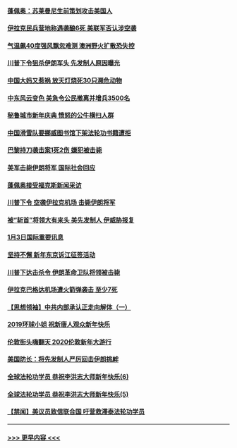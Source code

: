#### [蓬佩奥：苏莱曼尼生前策划攻击美国人](../pages/prog202/a102745305.md?t=01050101) 
#### [伊拉克民兵营地称遇袭酿6死 美联军否认涉空袭](../pages/prog202/a102745093.md?t=01050101) 
#### [气温飙40度强风飘忽难测 澳洲野火扩散恐失控](../pages/prog202/a102744951.md?t=01050101) 
#### [川普下令狙杀伊朗军头 先发制人原因曝光](../pages/prog202/a102744900.md?t=01050101) 
#### [中国大妈又惹祸 放天灯烧死30只濒危动物](../pages/prog202/a102744899.md?t=01050101) 
#### [中东风云变色 美急令公民撤离并增兵3500名](../pages/prog202/a102744827.md?t=01050101) 
#### [秘鲁城市新年庆典 愤怒的公牛横扫人群](../pages/prog202/a102744618.md?t=01050101) 
#### [中国滑雪队要挪威图书馆下架法轮功书籍遭拒](../pages/prog202/a102744639.md?t=01050101) 
#### [巴黎持刀袭击案1死2伤 嫌犯被击毙](../pages/prog202/a102744566.md?t=01050101) 
#### [美军击毙伊朗将军 国际社会回应](../pages/prog202/a102744485.md?t=01050101) 
#### [蓬佩奥接受福克斯新闻采访](../pages/prog202/a102744480.md?t=01050101) 
#### [川普下令 空袭伊拉克机场 击毙伊朗将军](../pages/prog202/a102744470.md?t=01050101) 
#### [被“斩首”将领大有来头 美先发制人 伊威胁报复](../pages/prog202/a102744454.md?t=01050101) 
#### [1月3日国际重要讯息](../pages/prog202/a102744301.md?t=01050101) 
#### [坚持不懈 新年东京诉江征签活动](../pages/prog202/a102744303.md?t=01050101) 
#### [川普下达击杀令 伊朗革命卫队将领被击毙](../pages/prog202/a102741911.md?t=01050101) 
#### [伊拉克巴格达机场遭火箭弹袭击 至少7死](../pages/prog202/a102744115.md?t=01050101) 
#### [【思想领袖】中共内部承认正走向解体（一）](../pages/prog202/a102744097.md?t=01050101) 
#### [2019环球小姐 祝新唐人观众新年快乐](../pages/prog202/a102744043.md?t=01050101) 
#### [伦敦街头嗨翻天 2020伦敦新年大游行](../pages/prog202/a102743925.md?t=01050101) 
#### [美国防长：将先发制人严厉回击伊朗挑衅](../pages/prog202/a102743930.md?t=01050101) 
#### [全球法轮功学员 恭祝李洪志大师新年快乐(6)](../pages/prog202/a102743899.md?t=01050101) 
#### [全球法轮功学员 恭祝李洪志大师新年快乐(5)](../pages/prog202/a102743766.md?t=01050101) 
#### [【禁闻】美议员致信联合国 吁营救滞泰法轮功学员](../pages/prog202/a102743781.md?t=01050101) 

----
#### [ >>> 更早内容 <<< ](../indexes/prog202-earlier.md)
